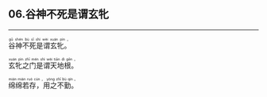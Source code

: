 ## 06.谷神不死是谓玄牝
---


<ruby><rb> 谷神不死是谓玄牝。 </rb> <rt> gǔ  shén  bù  sǐ  shì  wèi  xuán  pìn 。</rt>
</ruby>

<ruby><rb> 玄牝之门是谓天地根。 </rb> <rt> xuán  pìn  zhī  mén  shì  wèi  tiān  dì  gēn 。</rt>
</ruby>

<ruby><rb> 绵绵若存，用之不勤。 </rb> <rt> mián  mián  ruò  cún ， yòng  zhī  bù  qín 。</rt>
</ruby>

<ruby><rb>   </rb> <rt> </rt>
</ruby>

